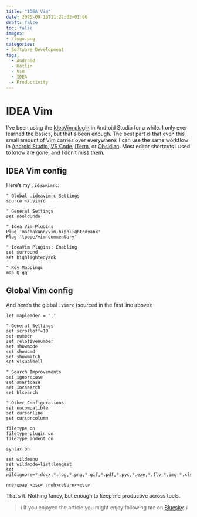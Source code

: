 ```yaml
---
title: "IDEA Vim"
date: 2025-09-16T11:27:02+01:00
draft: false
toc: false
images:
- /logo.png
categories:
- Software Development
tags:
  - Android
  - Kotlin
  - Vim
  - IDEA
  - Productivity
---
```



# IDEA Vim

I've been using the [IdeaVim plugin](https://www.jetbrains.com/help/idea/using-product-as-the-vim-editor.html) in Android Studio for a while. I only ever learned the basics, but that's been enough. The best part is that even this small amount of Vim carries over everywhere: I can use the same workflow in [Android Studio](https://developer.android.com/studio), [VS Code](https://code.visualstudio.com), [iTerm](https://iterm2.com), or [Obsidian](https://obsidian.md). Most editor shortcuts I used to know are gone, and I don’t miss them.

## IDEA Vim config

Here’s my `.ideavimrc`:

```vim
" Global .ideavimrc Settings
source ~/.vimrc 

" General Settings
set nooldundo

" Idea Vim Plugins
Plug 'machakann/vim-highlightedyank'
Plug 'tpope/vim-commentary'

" IdeaVim Plugins: Enabling
set surround
set highlightedyank

" Key Mappings
map Q gq
```

## Global Vim config

And here’s the global `.vimrc` (sourced in the first line above):

```vim
let mapleader = ','

" General Settings
set scrolloff=10
set number
set relativenumber
set showmode
set showcmd
set showmatch
set visualbell

" Search Improvements
set ignorecase
set smartcase
set incsearch
set hlsearch

" Other Configurations
set nocompatible
set cursorline
set cursorcolumn

filetype on
filetype plugin on
filetype indent on

syntax on

set wildmenu
set wildmode=list:longest
set wildignore=*.docx,*.jpg,*.png,*.gif,*.pdf,*.pyc,*.exe,*.flv,*.img,*.xlsx

nnoremap <esc> :noh<return><esc>
```

That’s it. Nothing fancy, but enough to keep me productive across tools.

> ℹ️ If you enjoyed the article you might enjoy following me on [Bluesky](https://bsky.app/profile/marcellogalhardo.dev). ℹ️
